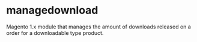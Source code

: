 # managedownload
Magento 1.x module that manages the amount of downloads released on a order for a downloadable type product.
